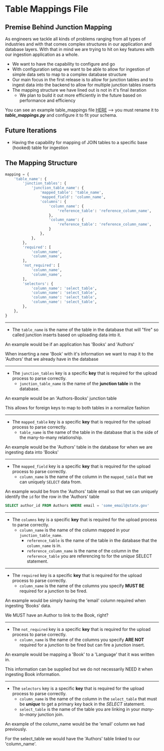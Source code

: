 # Table Mappings File

## Premise Behind Junction Mapping

As engineers we tackle all kinds of problems ranging from all types of industries and with that comes complex structures in our application and database layers.  With that in mind we are trying to hit on key features with our ingestion application as a whole. 

* We want to have the capability to configure and go
* With configuration setup we want to be able to allow for ingestion of simple data sets to map to a complex database structure
* Our main focus in the first release is to allow for junction tables and to ingest data into the backend to allow for multiple junction tables inserts
* The mapping structure we have lined out is not in it's final iteration 
    * We plan to build it out more efficiently in the future based on performance and efficiency
    
You can see an example table_mappings file [HERE](app/example_table_mappings.py) --> you must rename it to **_table_mappings.py_** and configure it to fit your schema.

## Future Iterations

* Having the capability for mapping of JOIN tables to a specific base (hooked) table for ingestion

## The Mapping Structure

```python
mapping = {
    'table_name': {
        'junction_tables': {
            'junction_table_name': {
                'mapped_table': 'table_name',
                'mapped_field': 'column_name',
                'columns': {
                    'column_name': {
                        'reference_table': 'reference_column_name',
                    },
                    'column_name': {
                        'reference_table': 'reference_column_name',
                    }
                },
            },
        },
        'required': [
            'column_name',
            'column_name',
        ],
        'not_required': [
            'column_name',
            'column_name',
        ],
        'selectors': {
            'column_name': 'select_table',
            'column_name': 'select_table',
            'column_name': 'select_table',
            'column_name': 'select_table',
        },
    },
}
```
---

* The `table_name` is the name of the table in the database that will "fire" so called junction inserts based on uploading data into it.

An example would be if an application has 'Books' and 'Authors'

When inserting a new 'Book' with it's information we want to map it to the 'Authors' that we already have in the database
        
---

* The `junction_tables` key is a specific **key** that is required for the upload process to parse correctly.
    * `junction_table_name` is the name of the **junction table** in the database.
          
An example would be an 'Authors-Books' junction table
 
This allows for foreign keys to map to both tables in a normalize fashion

---

* The `mapped_table` key is a specific **key** that is required for the upload process to parse correctly.
    * `table_name` is the name of the table in the database that is the side of the many-to-many relationship.
    
An example would be the 'Authors' table in the database for when we are ingesting data into 'Books'

---

* The `mapped_field` key is a specific **key** that is required for the upload process to parse correctly.
    * `column_name` is the name of the column in the `mapped_table` that we can uniquely `SELECT` data from.
    
An example would be from the 'Authors' table email so that we can uniquely identify the `id` for the row in the 'Authors' table

```sql
SELECT author_id FROM Authors WHERE email = 'some_email@state.gov'
```
---

* The `columns` key is a specific **key** that is required for the upload process to parse correctly.
    * `column_name` is the name of the column mapped in your `junction_table_name`.
        * `reference_table` is the name of the table in the database that the `column_name` is in.
        * `reference_column_name` is the name of the column in the `reference_table` you are referencing to for the _unique_ SELECT statement.

---

* The `required` key is a specific **key** that is required for the upload process to parse correctly.
    * `column_name` is the name of the columns you specify **MUST BE** required for a junction to be fired.
    
An example would be simply having the 'email' column required when ingesting 'Books' data.

We MUST have an Author to link to the Book, right?

---

* The `not_required` key is a specific **key** that is required for the upload process to parse correctly.
    * `column_name` is the name of the columns you specify **ARE NOT** required for a junction to be fired but can fire a junction insert.
    
An example would be mapping a 'Book' to a 'Language' that it was written in.

This information can be supplied but we do not necessarily NEED it when ingesting Book information.

---

* The `selectors` key is a specific **key** that is required for the upload process to parse correctly.
    * `column_name` is the name of the column in the `select_table` that must be **_unique_** to get a primary key back in the _SELECT_ statement.
    * `select_table` is the name of the table you are linking in your _many-to-many_ junction join.
    
An example of the column_name would be the 'email' column we had previously.

For the select_table we would have the 'Authors' table linked to our 'column_name'.
